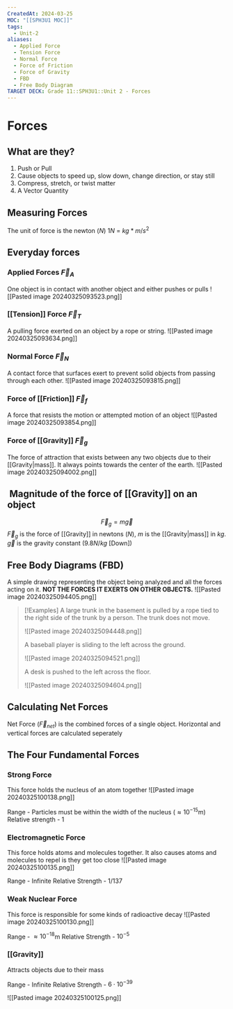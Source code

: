```yaml
---
CreatedAt: 2024-03-25
MOC: "[[SPH3U1 MOC]]"
tags:
  - Unit-2
aliases:
  - Applied Force
  - Tension Force
  - Normal Force
  - Force of Friction
  - Force of Gravity
  - FBD
  - Free Body Diagram
TARGET DECK: Grade 11::SPH3U1::Unit 2 - Forces
---
```

# Forces
## What are they?
1. Push or Pull
2. Cause objects to speed up, slow down, change direction, or stay still
3. Compress, stretch, or twist matter
4. A Vector Quantity

## Measuring Forces
The unit of force is the newton ($N$)
$1N$ = $kg * m/s^2$


## Everyday forces

### Applied Forces $\vec{F}_{A}$
One object is in contact with another object and either pushes or pulls
![[Pasted image 20240325093523.png]]


### [[Tension]] Force $\vec{F}_{T}$
A pulling force exerted on an object by a rope or string.
![[Pasted image 20240325093634.png]]


### Normal Force $\vec{F}_{N}$
A contact force that surfaces exert to prevent solid objects from passing through each other.
![[Pasted image 20240325093815.png]]


### Force of [[Friction]] $\vec{F}_{f}$
A force that resists the motion or attempted motion of an object
![[Pasted image 20240325093854.png]]


### Force of [[Gravity]] $\vec{F}_{g}$
The force of attraction that exists between any two objects due to their [[Gravity|mass]].
It always points towards the center of the earth.
![[Pasted image 20240325094002.png]]


##  Magnitude of the force of [[Gravity]] on an object
$$\vec{F}_{g} = m\vec{g}$$
$\vec{F}_{g}$ is the force of [[Gravity]] in newtons ($N$),
$m$ is the [[Gravity|mass]] in $kg$.
$\vec{g}$ is the gravity constant ($9.8N/kg$ [Down])

## Free Body Diagrams (FBD)
A simple drawing representing the object being analyzed and all the forces acting on it.
**NOT THE FORCES IT EXERTS ON OTHER OBJECTS.**
![[Pasted image 20240325094405.png]]
> [!Examples]
> A large trunk in the basement is pulled by a rope tied to the right side of the trunk by a person. The trunk does not move.
>
> ![[Pasted image 20240325094448.png]]
>
> A baseball player is sliding to the left across the ground.
>
> ![[Pasted image 20240325094521.png]]
>
> A desk is pushed to the left across the floor.
>
> ![[Pasted image 20240325094604.png]]

## Calculating Net Forces
Net Force ($\vec{F}_{net}$) is the combined forces of a single object.
Horizontal and vertical forces are calculated seperately

## The Four Fundamental Forces

### Strong Force
This force holds the nucleus of an atom together
![[Pasted image 20240325100138.png]]


Range - Particles must be within the width of the nucleus ($\approx 10^{-15}$m)
Relative strength - 1

### Electromagnetic Force
This force holds atoms and molecules together. It also causes atoms and molecules to repel is they get too close
![[Pasted image 20240325100135.png]]


Range - Infinite
Relative Strength - 1/137

### Weak Nuclear Force
This force is responsible for some kinds of radioactive decay
![[Pasted image 20240325100130.png]]


Range - $\approx 10^{-18}$m
Relative Strength - $10^{-5}$

### [[Gravity]]
Attracts objects due to their mass


Range - Infinite
Relative Strength - $6\cdot 10^{-39}$


![[Pasted image 20240325100125.png]]
